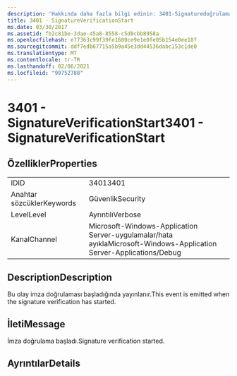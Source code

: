 ```yaml
---
description: 'Hakkında daha fazla bilgi edinin: 3401-Signaturedoğrulamaları Icationstart'
title: 3401 - SignatureVerificationStart
ms.date: 03/30/2017
ms.assetid: fb2c81be-3dae-45a8-8558-c5d0cbb8958a
ms.openlocfilehash: e77363c99f39fe1600ce9e1e0fe05b154e0ee18f
ms.sourcegitcommit: ddf7edb67715a5b9a45e3dd44536dabc153c1de0
ms.translationtype: MT
ms.contentlocale: tr-TR
ms.lasthandoff: 02/06/2021
ms.locfileid: "99752788"
---
```

# <a name="3401---signatureverificationstart"></a><span data-ttu-id="6bc0e-103">3401 - SignatureVerificationStart</span><span class="sxs-lookup"><span data-stu-id="6bc0e-103">3401 - SignatureVerificationStart</span></span>

## <a name="properties"></a><span data-ttu-id="6bc0e-104">Özellikler</span><span class="sxs-lookup"><span data-stu-id="6bc0e-104">Properties</span></span>  
  
|||  
|-|-|  
|<span data-ttu-id="6bc0e-105">ID</span><span class="sxs-lookup"><span data-stu-id="6bc0e-105">ID</span></span>|<span data-ttu-id="6bc0e-106">3401</span><span class="sxs-lookup"><span data-stu-id="6bc0e-106">3401</span></span>|  
|<span data-ttu-id="6bc0e-107">Anahtar sözcükler</span><span class="sxs-lookup"><span data-stu-id="6bc0e-107">Keywords</span></span>|<span data-ttu-id="6bc0e-108">Güvenlik</span><span class="sxs-lookup"><span data-stu-id="6bc0e-108">Security</span></span>|  
|<span data-ttu-id="6bc0e-109">Level</span><span class="sxs-lookup"><span data-stu-id="6bc0e-109">Level</span></span>|<span data-ttu-id="6bc0e-110">Ayrıntılı</span><span class="sxs-lookup"><span data-stu-id="6bc0e-110">Verbose</span></span>|  
|<span data-ttu-id="6bc0e-111">Kanal</span><span class="sxs-lookup"><span data-stu-id="6bc0e-111">Channel</span></span>|<span data-ttu-id="6bc0e-112">Microsoft-Windows-Application Server-uygulamalar/hata ayıkla</span><span class="sxs-lookup"><span data-stu-id="6bc0e-112">Microsoft-Windows-Application Server-Applications/Debug</span></span>|  
  
## <a name="description"></a><span data-ttu-id="6bc0e-113">Description</span><span class="sxs-lookup"><span data-stu-id="6bc0e-113">Description</span></span>  

 <span data-ttu-id="6bc0e-114">Bu olay imza doğrulaması başladığında yayınlanır.</span><span class="sxs-lookup"><span data-stu-id="6bc0e-114">This event is emitted when the signature verification has started.</span></span>  
  
## <a name="message"></a><span data-ttu-id="6bc0e-115">İleti</span><span class="sxs-lookup"><span data-stu-id="6bc0e-115">Message</span></span>  

 <span data-ttu-id="6bc0e-116">İmza doğrulama başladı.</span><span class="sxs-lookup"><span data-stu-id="6bc0e-116">Signature verification started.</span></span>  
  
## <a name="details"></a><span data-ttu-id="6bc0e-117">Ayrıntılar</span><span class="sxs-lookup"><span data-stu-id="6bc0e-117">Details</span></span>
